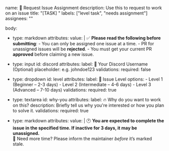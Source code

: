 name: 🧩 Request Issue Assignment
description: Use this to request to work on an issue
title: "[TASK] <Short Title>"
labels: ["level task", "needs assignment"]
assignees: ""

body:
  - type: markdown
    attributes:
      value: |
        ✅ **Please read the following before submitting**:
        - You can only be assigned one issue at a time.
        - PR for unassigned issues will be **rejected**.
        - You must get your current PR **approved** before claiming a new issue.

  - type: input
    id: discord
    attributes:
      label: 💬 Your Discord Username (Optional)
      placeholder: e.g. johndoe123
    validations:
      required: false

  - type: dropdown
    id: level
    attributes:
      label: 📌 Issue Level
      options:
        - Level 1 (Beginner – 2-3 days)
        - Level 2 (Intermediate – 4-6 days)
        - Level 3 (Advanced – 7-10 days)
    validations:
      required: true

  - type: textarea
    id: why-you
    attributes:
      label: 🔥 Why do you want to work on this?
      description: Briefly tell us why you're interested or how you plan to solve it.
    validations:
      required: true

  - type: markdown
    attributes:
      value: |
        🕐 **You are expected to complete the issue in the specified time. If inactive for 3 days, it may be unassigned.**  
        📩 Need more time? Please inform the maintainer *before* it’s marked stale.
